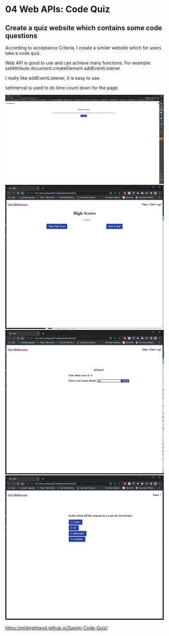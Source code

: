 # 04 Web APIs: Code Quiz

## Create a quiz website which contains some code questions

According to acceptance Criteria, I create a similer website which for users take a code quiz.

Web API is good to use and can achieve many functions.
For example:
    setAttribute
    document.createElement
    addEventListener

I really like addEventListener, it is easy to use.

setInterval is used to do time count down for the page.

![Code Quiz](./Assets/images/1.png)
![Code Quiz](./Assets/images/2.png)
![Code Quiz](./Assets/images/3.png)
![Code Quiz](./Assets/images/4.png)


https://midnightwxd.github.io/Sasimi-Code-Quiz/
